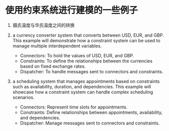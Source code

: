 # 使用约束系统进行建模的一些例子

1. 摄氏温度与华氏温度之间的转换

2. a currency converter system that converts between USD, EUR, and GBP. This example will demonstrate how a constraint system can be used to manage multiple interdependent variables.
    - Connectors: To hold the values of USD, EUR, and GBP.
    - Constraints: To define the relationships between the currencies based on fixed exchange rates.
    - Dispatcher: To handle messages sent to connectors and constraints.

3. a scheduling system that manages appointments based on constraints such as availability, duration, and dependencies. This example will showcase how a constraint system can handle complex scheduling scenarios.
    - Connectors: Represent time slots for appointments.
    - Constraints: Define relationships between appointments, availability, and dependencies.
    - Dispatcher: Manage messages sent to connectors and constraints.